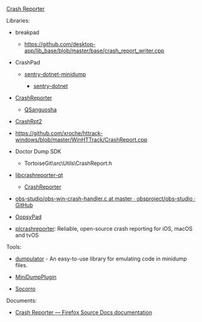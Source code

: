 [Crash Reporter](https://firefox-source-docs.mozilla.org/toolkit/crashreporter/crashreporter/index.html)

Libraries:

- breakpad
  
  - https://github.com/desktop-app/lib_base/blob/master/base/crash_report_writer.cpp

- CrashPad

  - [sentry-dotnet-minidump](https://github.com/getsentry/sentry-dotnet-minidump)

    - [sentry-dotnet](https://github.com/getsentry/sentry-dotnet)

- [CrashReporter](https://github.com/Mogara/CrashReporter)

  - [QSanguosha](https://github.com/Mogara/QSanguosha)

- [CrashRpt2](https://github.com/CrashRpt/crashrpt2)

- https://github.com/xroche/httrack-windows/blob/master/WinHTTrack/CrashReport.cpp

- Doctor Dump SDK
  
  - TortoiseGit\src\Utils\CrashReport.h

- [libcrashreporter-qt](https://github.com/dschmidt/libcrashreporter-qt)
  
  - [CrashReporter](https://github.com/RedisDesktop/CrashReporter)

- [obs-studio/obs-win-crash-handler.c at master · obsproject/obs-studio · GitHub](https://github.com/obsproject/obs-studio/blob/master/libobs/obs-win-crash-handler.c)

- [OopsyPad](https://github.com/RedisDesktop/OopsyPad)

- [plcrashreporter](https://github.com/microsoft/plcrashreporter): Reliable, open-source crash reporting for iOS, macOS and tvOS

Tools:

- [dumpulator](https://github.com/mrexodia/dumpulator) - An easy-to-use library for emulating code in minidump files.

- [MiniDumpPlugin](https://github.com/mrexodia/MiniDumpPlugin)

- [Socorro](https://github.com/mozilla-services/socorro)

Documents:

- [Crash Reporter &mdash; Firefox Source Docs documentation](https://firefox-source-docs.mozilla.org/toolkit/crashreporter/crashreporter/index.html)
